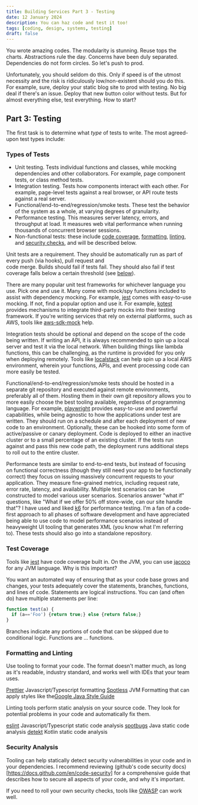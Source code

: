 ```yaml
---
title: Building Services Part 3 - Testing
date: 12 January 2024
description: You can haz code and test it too!
tags: [coding, design, systems, testing]
draft: false
---
```


You wrote amazing codes. The modularity is stunning. Reuse tops the charts. Abstractions rule the day.
Concerns have been duly separated. Dependencies do not form circles. So let's push to prod.

Unfortunately, you should seldom do this. Only if speed is of the utmost necessity and the risk 
is ridiculously low/non-existent should you do this. For example, sure, deploy your static blog site to 
prod with testing. No big deal if there's an issue. Deploy that new button color without tests. But for
almost everything else, test everything. How to start?

## Part 3: Testing

The first task is to determine what _type_ of tests to write. The most agreed-upon test types include:

### Types of Tests

* Unit testing. Tests individual functions and classes, while mocking dependencies and other collaborators.
For example, page component tests, or class method tests.
* Integration testing. Tests how components interact with each other. For example, page-level tests against a real browser, 
or API route tests against a real server.
* Functional/end-to-end/regression/smoke tests. These test the behavior of the system as a whole, at varying degrees of
granularity.
* Performance testing. This measures server latency, errors, and throughput at load. It measures web vital performance 
when running thousands of concurrent browser sessions.
* Non-functional tests: these include [code coverage](#test-coverage), [formatting](#formatting-and-linting), [linting](#formatting-and-linting), and [security checks](#security-analysis), and will be described below.

Unit tests are a requirement. They should be automatically run as part of every push (via hooks), pull request and  
code merge. Builds should fail if tests fail. They should also fail if test coverage falls below a certain
threshold (see [below](#test-coverage)). 

There are many popular unit test frameworks for whichever language you use. Pick one and use
it. Many come with mock/spy functions included to assist with dependency mocking. For
example, [jest](https://jestjs.io) comes with easy-to-use mocking. If not, find a popular option
and use it. For example, [kotest](https://kotest.io/docs/framework/integrations/mocking.html) 
provides mechanisms to integrate third-party mocks into their testing framework. If you're 
writing services that rely on external platforms, such as AWS, tools like [aws-sdk-mock](https://github.com/dwyl/aws-sdk-mock)
help.

Integration tests should be optional and depend on the scope of the code being written. If writing an API, it
is always recommended to spin up a local server and test it via the local network. When building things
like lambda functions, this can be challenging, as the runtime is provided for you only when deploying remotely.
Tools like [localstack](https://github.com/localstack/localstack) can help spin up a local AWS environment, wherein your functions, APIs, and event 
processing code can more easily be tested. 

Functional/end-to-end/regression/smoke tests should be hosted in a separate git repository
and executed against remote environments, preferably all of them. Hosting them in their own 
git repository allows you to more easily choose the best tooling available, regardless of programming 
language. For example, [playwright](https://playwright.dev/) provides easy-to-use and powerful capabilities, while being agnostic to 
how the applications under test are written. They should run on
a schedule and after each deployment of new code to an environment. Optionally, these can be
hooked into some form of active/passive or canary deployment. Code is deployed to either an inactive
cluster or to a small percentage of an existing cluster. If the tests run against and pass this new code path,
the deployment runs additional steps to roll out to the entire cluster. 

Performance tests are similar to end-to-end tests, but instead of focusing on functional
correctness (though they still need your app to be functionally correct) they focus on
issuing massively concurrent requests to your application. They measure fine-grained metrics, 
including request rate, error rate, latency, and availability. Multiple test scenarios
can be constructed to model various user scenarios. Scenarios answer "what if" questions,
like "What if we offer 50% off store-wide, can our site handle that"? I have used and liked
[k6](https://k6.io) for performance testing. I'm a fan of a code-first approach to all phases
of software development and have appreciated being able to use code to model performance 
scenarios instead of heavyweight UI tooling that generates XML (you know what I'm referring to). These tests should also go into a standalone repository.

### Test Coverage

Tools like [jest](https://jestjs.io) have code coverage built in. On the JVM, you can use 
[jacoco](https://www.jacoco.org/jacoco/) for any JVM language. Why is this important?

You want an automated way of ensuring that as your code base grows and changes, your tests adequately
cover the statements, branches, functions, and lines of code. Statements are logical instructions. You
can (and often do) have multiple statements per line:
```javascript
function test(a) {
  if (a=='Foo') {return true;} else {return false;}
}
```
Branches indicate any portions of code that can be skipped due to conditional logic. Functions are ... functions.

### Formatting and Linting

Use tooling to format your code. The format doesn't matter much, as long as it's readable, industry standard,
and works well with IDEs that your team uses.

[Prettier](https://prettier.io/) Javascript/Typescript formatting
[Spotless](https://github.com/diffplug/spotless) JVM Formatting that can apply styles like the[Google Java Style Guide](https://google.github.io/styleguide/javaguide.html)

Linting tools perform static analysis on your source code. They
look for potential problems in your code and automatically fix them.

[eslint](https://eslint.org/) Javascript/Typescript static code analysis
[spotbugs](https://spotbugs.github.io/) Java static code analysis
[detekt](https://detekt.dev/) Kotlin static code analysis

### Security Analysis

Tooling can help statically detect security vulnerabilities in your code and in your dependencies.
I recommend reviewing (github's code security docs)[https://docs.github.com/en/code-security] for a 
comprehensive guide that describes how to secure all aspects of your code, and why it's important.

If you need to roll your own security checks, tools like [OWASP](https://owasp.org/www-prcoject-dependency-check/)
can work well.





